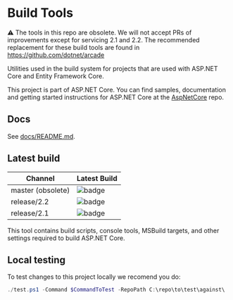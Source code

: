 Build Tools
===========

:warning: The tools in this repo are obsolete. We will not accept PRs of improvements except for servicing 2.1 and 2.2. The recommended replacement for these build tools are found in <https://github.com/dotnet/arcade>

Utilities used in the build system for projects that are used with ASP.NET Core and Entity Framework Core.

This project is part of ASP.NET Core. You can find samples, documentation and getting started instructions for ASP.NET Core at the [AspNetCore](https://github.com/aspnet/AspNetCore) repo.

## Docs

See [docs/README.md](./docs/README.md).

## Latest build

Channel                 | Latest Build
------------------------|:---------------
master (obsolete)       | ![badge][master-badge]
release/2.2             | ![badge][rel-2.2-badge]
release/2.1             | ![badge][rel-2.1-badge]

[master-badge]: https://aspnetcore.blob.core.windows.net/buildtools/korebuild/channels/master/badge.svg
[rel-2.2-badge]: https://aspnetcore.blob.core.windows.net/buildtools/korebuild/channels/release/2.2/badge.svg
[rel-2.1-badge]: https://aspnetcore.blob.core.windows.net/buildtools/korebuild/channels/release/2.1/badge.svg

This tool contains build scripts, console tools, MSBuild targets, and other settings required to build ASP.NET Core.


## Local testing
To test changes to this project locally we recomend you do:

```ps1
./test.ps1 -Command $CommandToTest -RepoPath C:\repo\to\test\against\
```
